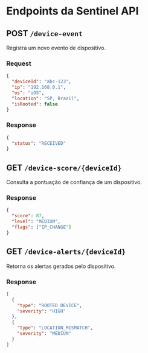 # Endpoints da Sentinel API

## POST `/device-event`

Registra um novo evento de dispositivo.

### Request

```json
{
  "deviceId": "abc-123",
  "ip": "192.168.0.1",
  "os": "iOS",
  "location": "SP, Brazil",
  "isRooted": false
}
```

### Response

```json
{
  "status": "RECEIVED"
}
```

## GET `/device-score/{deviceId}`

Consulta a pontuação de confiança de um dispositivo.

### Response

```json
{
  "score": 87,
  "level": "MEDIUM",
  "flags": ["IP_CHANGE"]
}
```

## GET `/device-alerts/{deviceId}`

Retorna os alertas gerados pelo dispositivo.

### Response

```json
[
  {
    "type": "ROOTED_DEVICE",
    "severity": "HIGH"
  },
  {
    "type": "LOCATION_MISMATCH",
    "severity": "MEDIUM"
  }
]
```